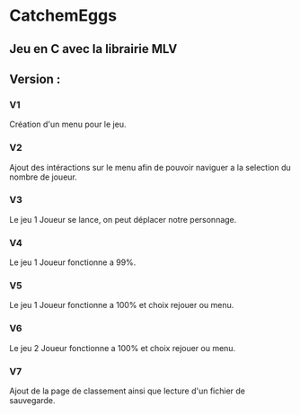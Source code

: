 # CatchemEggs
## Jeu en C avec la librairie MLV

## Version :

### V1
Création d'un menu pour le jeu.

### V2
Ajout des intéractions sur le menu afin de pouvoir naviguer a la selection du nombre de joueur.

### V3
Le jeu 1 Joueur se lance, on peut déplacer notre personnage.

### V4
Le jeu 1 Joueur fonctionne a 99%.

### V5
Le jeu 1 Joueur fonctionne a 100% et choix rejouer ou menu.

### V6
Le jeu 2 Joueur fonctionne a 100% et choix rejouer ou menu.

### V7
Ajout de la page de classement ainsi que lecture d'un fichier de sauvegarde.



